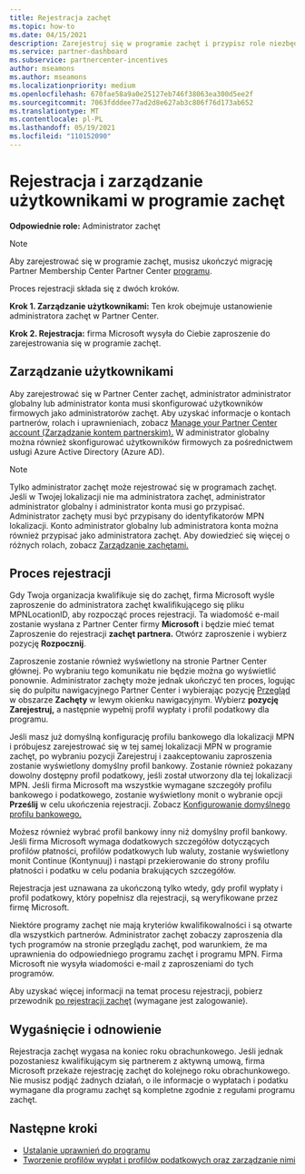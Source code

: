 ```yaml
---
title: Rejestracja zachęt
ms.topic: how-to
ms.date: 04/15/2021
description: Zarejestruj się w programie zachęt i przypisz role niezbędne do zarządzania użytkownikami. W tym artykule opisano proces rejestracji.
ms.service: partner-dashboard
ms.subservice: partnercenter-incentives
author: mseamons
ms.author: mseamons
ms.localizationpriority: medium
ms.openlocfilehash: 670fae58a9a0e25127eb746f38063ea300d5ee2f
ms.sourcegitcommit: 7063fdddee77ad2d8e627ab3c806f76d173ab652
ms.translationtype: MT
ms.contentlocale: pl-PL
ms.lasthandoff: 05/19/2021
ms.locfileid: "110152090"
---
```

# <a name="enrollment-and-user-management-in-the-incentives-program"></a>Rejestracja i zarządzanie użytkownikami w programie zachęt

**Odpowiednie role:** Administrator zachęt

>[!NOTE]
>Aby zarejestrować się w programie zachęt, musisz ukończyć migrację Partner Membership Center Partner Center [programu](prepare-pmc-pc-migration.md).

Proces rejestracji składa się z dwóch kroków.

**Krok 1. Zarządzanie użytkownikami:** Ten krok obejmuje ustanowienie administratora zachęt w Partner Center.

**Krok 2. Rejestracja:** firma Microsoft wysyła do Ciebie zaproszenie do zarejestrowania się w programie zachęt.

## <a name="user-management"></a>Zarządzanie użytkownikami

Aby zarejestrować się w Partner Center zachęt, administrator administrator globalny lub administrator konta musi skonfigurować użytkowników firmowych jako administratorów zachęt. Aby uzyskać informacje o kontach partnerów, rolach i uprawnieniach, zobacz [Manage your Partner Center account (Zarządzanie kontem partnerskim).](partner-center-account-setup.md) W administrator globalny można również skonfigurować użytkowników firmowych za pośrednictwem usługi Azure Active Directory (Azure AD).

>[!NOTE]
>Tylko administrator zachęt może rejestrować się w programach zachęt. Jeśli w Twojej lokalizacji nie ma administratora zachęt, administrator administrator globalny i administrator konta musi go przypisać. Administrator zachęty musi być przypisany do identyfikatorów MPN lokalizacji. Konto administrator globalny lub administratora konta można również przypisać jako administratora zachęt. Aby dowiedzieć się więcej o różnych rolach, zobacz [Zarządzanie zachętami.](permissions-overview.md#manage-incentives)

## <a name="enrollment-process"></a>Proces rejestracji

Gdy Twoja organizacja kwalifikuje się do zachęt, firma Microsoft wyśle zaproszenie do administratora zachęt kwalifikującego się pliku MPNLocationID, aby rozpocząć proces rejestracji. Ta wiadomość e-mail zostanie wysłana z Partner Center firmy **Microsoft** i będzie mieć temat Zaproszenie do rejestracji **zachęt partnera.** Otwórz zaproszenie i wybierz pozycję **Rozpocznij**.

Zaproszenie zostanie również wyświetlony na stronie Partner Center głównej. Po wybraniu tego komunikatu nie będzie można go wyświetlić ponownie. Administrator zachęty może jednak ukończyć ten proces, logując  się do pulpitu nawigacyjnego Partner Center i wybierając pozycję [Przegląd](https://partner.microsoft.com/dashboard/) w obszarze **Zachęty** w lewym okienku nawigacyjnym. Wybierz **pozycję Zarejestruj,** a następnie wypełnij profil wypłaty i profil podatkowy dla programu.

Jeśli masz już domyślną konfigurację profilu bankowego dla lokalizacji MPN i próbujesz zarejestrować się w  tej samej lokalizacji MPN w programie zachęt, po wybraniu pozycji Zarejestruj i zaakceptowaniu zaproszenia zostanie wyświetlony domyślny profil bankowy. Zostanie również pokazany dowolny dostępny profil podatkowy, jeśli został utworzony dla tej lokalizacji MPN. Jeśli firma Microsoft ma wszystkie wymagane szczegóły profilu bankowego i podatkowego, zostanie wyświetlony monit o wybranie opcji **Prześlij** w celu ukończenia rejestracji. Zobacz [Konfigurowanie domyślnego profilu bankowego.](incentives-create-and-manage-your-payout-and-tax-profiles.md#set-up-a-default-bank-profile)

Możesz również wybrać profil bankowy inny niż domyślny profil bankowy. Jeśli firma Microsoft wymaga dodatkowych szczegółów dotyczących profilów płatności,  profilów podatkowych lub  waluty, zostanie wyświetlony monit Continue (Kontynuuj) i nastąpi przekierowanie do strony profilu płatności i podatku w celu podania brakujących szczegółów. 

Rejestracja jest uznawana za ukończoną tylko wtedy, gdy profil wypłaty i profil podatkowy, który popełnisz dla rejestracji, są weryfikowane przez firmę Microsoft.

Niektóre programy zachęt nie mają kryteriów kwalifikowalności i są otwarte dla wszystkich partnerów. Administrator zachęt zobaczy zaproszenia dla tych programów na stronie przeglądu zachęt, pod warunkiem, że ma uprawnienia do odpowiedniego programu zachęt i programu MPN. Firma Microsoft nie wysyła wiadomości e-mail z zaproszeniami do tych programów.

Aby uzyskać więcej informacji na temat procesu rejestracji, pobierz przewodnik [po rejestracji zachęt](https://partner.microsoft.com/resources/detail/partner-center-incentives-enrollment-pdf) (wymagane jest zalogowanie).

## <a name="expiration-and-renewal"></a>Wygaśnięcie i odnowienie

Rejestracja zachęt wygasa na koniec roku obrachunkowego. Jeśli jednak pozostaniesz kwalifikującym się partnerem z aktywną umową, firma Microsoft przekaże rejestrację zachęt do kolejnego roku obrachunkowego. Nie musisz podjąć żadnych działań, o ile informacje o wypłatach i podatku wymagane dla programu zachęt są kompletne zgodnie z regułami programu zachęt.

## <a name="next-steps"></a>Następne kroki

- [Ustalanie uprawnień do programu](incentives-determined-your-program-eligibility.md)
- [Tworzenie profilów wypłat i profilów podatkowych oraz zarządzanie nimi](incentives-create-and-manage-your-payout-and-tax-profiles.md)
